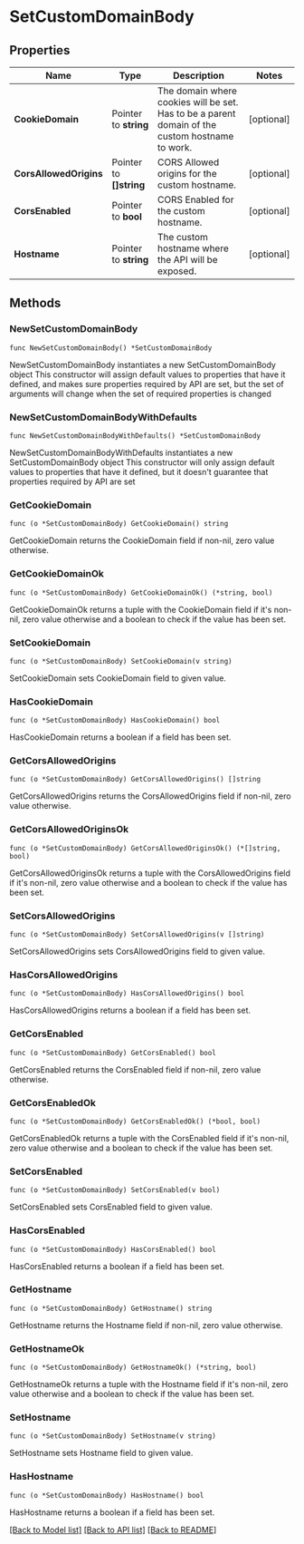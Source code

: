 # SetCustomDomainBody

## Properties

Name | Type | Description | Notes
------------ | ------------- | ------------- | -------------
**CookieDomain** | Pointer to **string** | The domain where cookies will be set. Has to be a parent domain of the custom hostname to work. | [optional] 
**CorsAllowedOrigins** | Pointer to **[]string** | CORS Allowed origins for the custom hostname. | [optional] 
**CorsEnabled** | Pointer to **bool** | CORS Enabled for the custom hostname. | [optional] 
**Hostname** | Pointer to **string** | The custom hostname where the API will be exposed. | [optional] 

## Methods

### NewSetCustomDomainBody

`func NewSetCustomDomainBody() *SetCustomDomainBody`

NewSetCustomDomainBody instantiates a new SetCustomDomainBody object
This constructor will assign default values to properties that have it defined,
and makes sure properties required by API are set, but the set of arguments
will change when the set of required properties is changed

### NewSetCustomDomainBodyWithDefaults

`func NewSetCustomDomainBodyWithDefaults() *SetCustomDomainBody`

NewSetCustomDomainBodyWithDefaults instantiates a new SetCustomDomainBody object
This constructor will only assign default values to properties that have it defined,
but it doesn't guarantee that properties required by API are set

### GetCookieDomain

`func (o *SetCustomDomainBody) GetCookieDomain() string`

GetCookieDomain returns the CookieDomain field if non-nil, zero value otherwise.

### GetCookieDomainOk

`func (o *SetCustomDomainBody) GetCookieDomainOk() (*string, bool)`

GetCookieDomainOk returns a tuple with the CookieDomain field if it's non-nil, zero value otherwise
and a boolean to check if the value has been set.

### SetCookieDomain

`func (o *SetCustomDomainBody) SetCookieDomain(v string)`

SetCookieDomain sets CookieDomain field to given value.

### HasCookieDomain

`func (o *SetCustomDomainBody) HasCookieDomain() bool`

HasCookieDomain returns a boolean if a field has been set.

### GetCorsAllowedOrigins

`func (o *SetCustomDomainBody) GetCorsAllowedOrigins() []string`

GetCorsAllowedOrigins returns the CorsAllowedOrigins field if non-nil, zero value otherwise.

### GetCorsAllowedOriginsOk

`func (o *SetCustomDomainBody) GetCorsAllowedOriginsOk() (*[]string, bool)`

GetCorsAllowedOriginsOk returns a tuple with the CorsAllowedOrigins field if it's non-nil, zero value otherwise
and a boolean to check if the value has been set.

### SetCorsAllowedOrigins

`func (o *SetCustomDomainBody) SetCorsAllowedOrigins(v []string)`

SetCorsAllowedOrigins sets CorsAllowedOrigins field to given value.

### HasCorsAllowedOrigins

`func (o *SetCustomDomainBody) HasCorsAllowedOrigins() bool`

HasCorsAllowedOrigins returns a boolean if a field has been set.

### GetCorsEnabled

`func (o *SetCustomDomainBody) GetCorsEnabled() bool`

GetCorsEnabled returns the CorsEnabled field if non-nil, zero value otherwise.

### GetCorsEnabledOk

`func (o *SetCustomDomainBody) GetCorsEnabledOk() (*bool, bool)`

GetCorsEnabledOk returns a tuple with the CorsEnabled field if it's non-nil, zero value otherwise
and a boolean to check if the value has been set.

### SetCorsEnabled

`func (o *SetCustomDomainBody) SetCorsEnabled(v bool)`

SetCorsEnabled sets CorsEnabled field to given value.

### HasCorsEnabled

`func (o *SetCustomDomainBody) HasCorsEnabled() bool`

HasCorsEnabled returns a boolean if a field has been set.

### GetHostname

`func (o *SetCustomDomainBody) GetHostname() string`

GetHostname returns the Hostname field if non-nil, zero value otherwise.

### GetHostnameOk

`func (o *SetCustomDomainBody) GetHostnameOk() (*string, bool)`

GetHostnameOk returns a tuple with the Hostname field if it's non-nil, zero value otherwise
and a boolean to check if the value has been set.

### SetHostname

`func (o *SetCustomDomainBody) SetHostname(v string)`

SetHostname sets Hostname field to given value.

### HasHostname

`func (o *SetCustomDomainBody) HasHostname() bool`

HasHostname returns a boolean if a field has been set.


[[Back to Model list]](../README.md#documentation-for-models) [[Back to API list]](../README.md#documentation-for-api-endpoints) [[Back to README]](../README.md)


